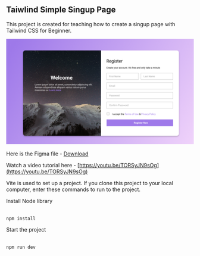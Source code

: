 ## Taiwlind Simple Singup Page
This project is created for teaching how to create a singup page with Tailwind CSS for Beginner. 

![alt tag](https://raw.githubusercontent.com/phithounsavanh/Tailwind-Simple-Signup-Page/master/Readme/tailwind%20register.png) 

Here is the Figma file - [Download](https://drive.google.com/file/d/1Ou1IWvxVvKw5FOt9-n2rj7JiEMvaeRvr/view?usp=sharing)

Watch a video tutorial here - [https://youtu.be/TORSyJN9sOg](https://youtu.be/TORSyJN9sOg)

Vite is used to set up a project. If you clone this project to your local computer, enter these commands to run to the project.

Install Node library

```npm

npm install

```

Start the project

```npm

npm run dev

```